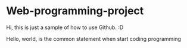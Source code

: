 # Web-programming-project

Hi, this is just a sample of how to use Github. :D
 
Hello, world, is the common statement when start coding programming
